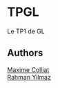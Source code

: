 # TPGL
Le TP1 de GL

<h2>Authors</h2>

<a href="https://github.com/Maxime-Cllt">Maxime Colliat</a>
<br>
<a href="https://github.com/Sudo-Rahman">Rahman Yilmaz</a>